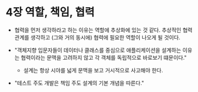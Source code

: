 # 4장 역할, 책임, 협력

- 협력을 먼저 생각하라고 하는 이유는 역할에 추상화에 있는 것 같다. 추상적인 협력 관계를 생각하고 (그와 거의 동시에) 협력에 필요한 역할이 나오게 될 것이다.

- "객체지향 입문자들이 데이터나 클래스를 중심으로 애플리케이션을 설계하는 이유는 협력이라는 문맥을 고려하지 않고 각 객체를 독립적으로 바로보기 떄문이다."
    - 설계는 항상 시야를 넓게 문맥을 보고 거시적으로 사고해야 한다.
    
- "테스트 주도 개발은 책임 주도 설계의 기본 개념을 따른다."



